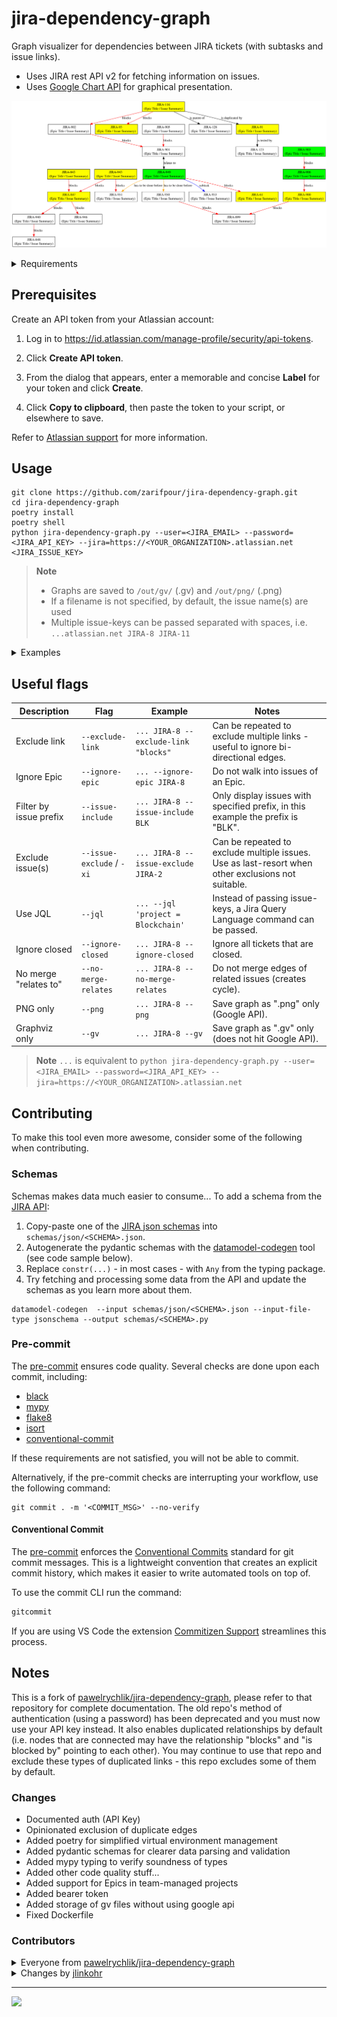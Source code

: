 # jira-dependency-graph

Graph visualizer for dependencies between JIRA tickets (with subtasks and issue links).

* Uses JIRA rest API v2 for fetching information on issues.
* Uses [Google Chart API](https://developers.google.com/chart/) for graphical presentation.

![Example graph](examples/issue_graph_new.svg)

<details>
  <summary>Requirements</summary>

* Python 2.7+ or Python 3+
* [poetry](https://github.com/python-poetry/poetry) (recommended)
* [requests](https://github.com/psf/requests)
* ...

</details>

## Prerequisites

Create an API token from your Atlassian account:

1. Log in to <https://id.atlassian.com/manage-profile/security/api-tokens>.

2. Click **Create API token**.

3. From the dialog that appears, enter a memorable and concise **Label** for your token and click **Create**.

4. Click **Copy to clipboard**, then paste the token to your script, or elsewhere to save.

Refer to [Atlassian support](https://support.atlassian.com/atlassian-account/docs/manage-api-tokens-for-your-atlassian-account/) for more information.

## Usage

```shell
git clone https://github.com/zarifpour/jira-dependency-graph.git
cd jira-dependency-graph
poetry install
poetry shell
python jira-dependency-graph.py --user=<JIRA_EMAIL> --password=<JIRA_API_KEY> --jira=https://<YOUR_ORGANIZATION>.atlassian.net <JIRA_ISSUE_KEY>
```

> **Note**
>
> * Graphs are saved to `/out/gv/` (.gv) and `/out/png/` (.png)
> * If a filename is not specified, by default, the issue name(s) are used
> * Multiple issue-keys can be passed separated with spaces, i.e. `...atlassian.net JIRA-8 JIRA-11`

<details>
  <summary>Examples</summary>

```shell
python jira-dependency-graph.py --user=daniel.zarifpour@simbachain.com --password=A11P22I33K44E55Y --jira=https://simbachain.atlassian.net JIRA-899

🐕 Fetching issues.../

Graphs written to:

 - /path/to/jira_tree/out/gv/JIRA-899.gv
 - /path/to/jira_tree/out/png/JIRA-899.png

🎉 Woohoo, it's done!       %
```

---

![Example graph](examples/issue_graph_new.svg)

</details>

## Useful flags

| Description       | Flag                      | Example     | Notes       |
| -----------       | -----------               | ----------- | ----------- |
| Exclude link      | `--exclude-link`          | `... JIRA-8 --exclude-link "blocks"` | Can be repeated to exclude multiple links - useful to ignore bi-directional edges.     |
| Ignore Epic       | `--ignore-epic`           | `... --ignore-epic JIRA-8` | Do not walk into issues of an Epic.  |
| Filter by issue prefix  | `--issue-include`   | `... JIRA-8 --issue-include BLK`  | Only display issues with specified prefix, in this example the prefix is "BLK". |
| Exclude issue(s)  | `--issue-exclude` / `-xi` | `... JIRA-8 --issue-exclude JIRA-2` | Can be repeated to exclude multiple issues. Use as last-resort when other exclusions not suitable.  |
| Use JQL           | `--jql` | `... --jql 'project = Blockchain'` | Instead of passing issue-keys, a Jira Query Language command can be passed.
| Ignore closed     | `--ignore-closed`         | `... JIRA-8 --ignore-closed` | Ignore all tickets that are closed. |
| No merge "relates to"  | `--no-merge-relates`      | `... JIRA-8 --no-merge-relates` | Do not merge edges of related issues (creates cycle). |
| PNG only  | `--png`      | `... JIRA-8 --png` | Save graph as ".png" only (Google API). |
| Graphviz only  | `--gv`      | `... JIRA-8 --gv` | Save graph as ".gv" only (does not hit Google API). |

> **Note**
> `...` is equivalent to `python jira-dependency-graph.py --user=<JIRA_EMAIL> --password=<JIRA_API_KEY> --jira=https://<YOUR_ORGANIZATION>.atlassian.net`

## Contributing

To make this tool even more awesome, consider some of the following when contributing.

### Schemas

Schemas makes data much easier to consume... To add a schema from the [JIRA API](https://docs.atlassian.com/software/jira/docs/api/REST/9.3.1/#api/2/):

1. Copy-paste one of the [JIRA json schemas](https://docs.atlassian.com/software/jira/docs/api/REST/9.3.1/#api/2/issue-getIssue) into `schemas/json/<SCHEMA>.json`.
2. Autogenerate the pydantic schemas with the [datamodel-codegen](https://github.com/koxudaxi/datamodel-code-generator) tool (see code sample below).
3. Replace `constr(...)` - in most cases - with `Any` from the typing package.
4. Try fetching and processing some data from the API and update the schemas as you learn more about them.

```shell
datamodel-codegen  --input schemas/json/<SCHEMA>.json --input-file-type jsonschema --output schemas/<SCHEMA>.py
```

### Pre-commit

The [pre-commit](https://pre-commit.com/) ensures code quality. Several checks are done upon each commit, including:

* [black](https://github.com/psf/black)
* [mypy](https://github.com/python/mypy)
* [flake8](https://github.com/PyCQA/flake8)
* [isort](https://github.com/PyCQA/isort)
* [conventional-commit](https://github.com/nebbles/gitcommit)

If these requirements are not satisfied, you will not be able to commit.

Alternatively, if the pre-commit checks are interrupting your workflow, use the following command:

```shell
git commit . -m '<COMMIT_MSG>' --no-verify
```

#### Conventional Commit

The [pre-commit](https://pre-commit.com/) enforces the [Conventional Commits](https://www.conventionalcommits.org/) standard for git commit messages. This is a lightweight convention that creates an explicit commit history, which makes it easier to write automated tools on top of.

To use the commit CLI run the command:

```sh
gitcommit
```

If you are using VS Code the extension [Commitizen Support](https://github.com/KnisterPeter/vscode-commitizen.git) streamlines this process.

## Notes

This is a fork of [pawelrychlik/jira-dependency-graph](https://github.com/pawelrychlik/jira-dependency-graph), please refer to that repository for complete documentation. The old repo's method of authentication (using a password) has been deprecated and you must now use your API key instead. It also enables duplicated relationships by default (i.e. nodes that are connected may have the relationship "blocks" and "is blocked by" pointing to each other). You may continue to use that repo and exclude these types of duplicated links - this repo excludes some of them by default.

### Changes

* Documented auth (API Key)
* Opinionated exclusion of duplicate edges
* Added poetry for simplified virtual environment management
* Added pydantic schemas for clearer data parsing and validation
* Added mypy typing to verify soundness of types
* Added other code quality stuff...
* Added support for Epics in team-managed projects
* Added bearer token
* Added storage of gv files without using google api
* Fixed Dockerfile

### Contributors

<details>
  <summary>
    Everyone from <a href="https://github.com/pawelrychlik/jira-dependency-graph" target="_blank">pawelrychlik/jira-dependency-graph</a>
  </summary>
  <ul>
    <li>Thank you 🌈</li>
  </ul>
</details>

<details>
  <summary>
    Changes by <a href="https://github.com/jlinkohr" target="_blank">jlinkohr</a>
  </summary>
  <ul>
    <li>Added bearer token</li>
    <li>Added storage of gv files without using google api</li>
    <li>Fixed Dockerfile</li>
  </ul>
</details>

---

<a href = "https://github.com/Tanu-N-Prabhu/Python/graphs/contributors">
  <img src = "https://contrib.rocks/image?repo=zarifpour/jira-dependency-graph"/>
</a>
